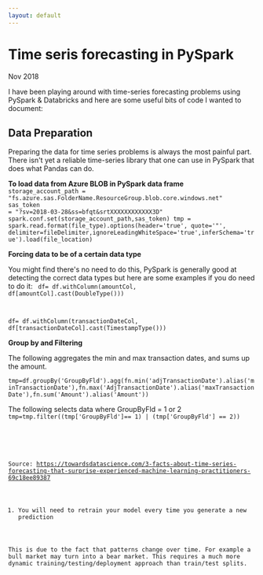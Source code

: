 ```yaml
---
layout: default
---
```


# Time seris forecasting in PySpark

Nov 2018

I have been playing around with time-series forecasting problems using PySpark & Databricks and here are some useful bits of code I wanted to document:

## Data Preparation

Preparing the data for time series problems is always the most painful part. There isn't yet a reliable time-series library that one can use in PySpark that does what Pandas can do.

<b> To load data from Azure BLOB in PySpark data frame</b>
<code>
storage_account_path = "fs.azure.sas.FolderName.ResourceGroup.blob.core.windows.net"
sas_token = "?sv=2018-03-28&ss=bfqt&srtXXXXXXXXXXXX3D"
spark.conf.set(storage_account_path,sas_token)
tmp = spark.read.format(file_type).options(header='true', quote='"', delimiter=fileDelimiter,ignoreLeadingWhiteSpace='true',inferSchema='true').load(file_location)</code>

<b> Forcing data to be of a certain data type</b>

You might find there's no need to do this, PySpark is generally good at detecting the correct data types but here are some examples if you do need to do it:
<code>
df= df.withColumn(amountCol, df[amountCol].cast(DoubleType()))

df= df.withColumn(transactionDateCol, df[transactionDateCol].cast(TimestampType()))
</code>

<b> Group by and Filtering</b>

The following aggregates the min and max transaction dates, and sums up the amount.

<code>tmp=df.groupBy('GroupByFld').agg(fn.min('adjTransactionDate').alias('minTransactionDate'),fn.max('AdjTransactionDate').alias('maxTransactionDate'),fn.sum('Amount').alias('Amount'))</code>

The following selects data where GroupByFld = 1 or 2
<code>
tmp=tmp.filter((tmp['GroupByFld']== 1) | (tmp['GroupByFld'] == 2))






<br>

Source: https://towardsdatascience.com/3-facts-about-time-series-forecasting-that-surprise-experienced-machine-learning-practitioners-69c18ee89387

1. You will need to retrain your model every time you generate a new prediction

This is due to the fact that patterns change over time. For example a bull market may turn into a bear market. 
This requires a much more dynamic training/testing/deployment approach than train/test splits.



